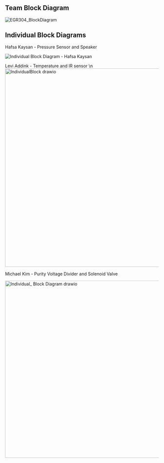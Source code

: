 Team Block Diagram
---
![EGR304_BlockDiagram](https://github.com/user-attachments/assets/670a326f-5530-4035-aef1-9d47d9abfe00)

## Individual Block Diagrams
Hafsa Kaysan - Pressure Sensor and Speaker
   
![Individual Block Diagram - Hafsa Kaysan](https://github.com/user-attachments/assets/28e9964e-62f9-4762-8e63-55fa9b132c5e)



Levi Addink - Temperature and IR sensor \n
<img width="701" height="651" alt="IndividualBlock drawio" src="https://github.com/user-attachments/assets/8f004741-7c10-4343-b5d9-9b3fabe04650" />



Michael Kim - Purity Voltage Divider and Solenoid Valve

<img width="826" height="581" alt="Individual_ Block Diagram drawio" src="https://github.com/user-attachments/assets/2e4ea78b-fdfd-4a78-a9e8-f738fe43839a" />

